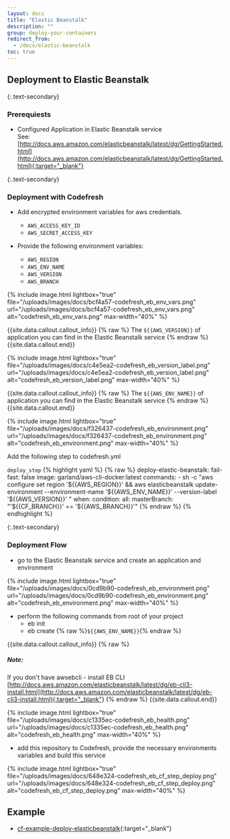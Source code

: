 ```yaml
---
layout: docs
title: "Elastic Beanstalk"
description: ""
group: deploy-your-containers
redirect_from:
  - /docs/elastic-beanstalk
toc: true
---
```


## Deployment to Elastic Beanstalk

{:.text-secondary}
### Prerequiests

- Configured Application in Elastic Beanstalk service <br>
  See: [http://docs.aws.amazon.com/elasticbeanstalk/latest/dg/GettingStarted.html](http://docs.aws.amazon.com/elasticbeanstalk/latest/dg/GettingStarted.html){:target="_blank"}

{:.text-secondary}
### Deployment with Codefresh
- Add encrypted environment variables for aws credentials.
     * `AWS_ACCESS_KEY_ID`
     * `AWS_SECRET_ACCESS_KEY`
     
- Provide the following environment variables:
    * `AWS_REGION`
    * `AWS_ENV_NAME`
    * `AWS_VERSION`
    * `AWS_BRANCH`
    
{% include 
image.html 
lightbox="true" 
file="/uploads/images/docs/bcf4a57-codefresh_eb_env_vars.png" 
url="/uploads/images/docs/bcf4a57-codefresh_eb_env_vars.png"
alt="codefresh_eb_env_vars.png" 
max-width="40%"
%}

{{site.data.callout.callout_info}}
{% raw %}
The ``${{AWS_VERSION}}`` of application you can find in the Elastic Beanstalk service
{% endraw %}
{{site.data.callout.end}}

{% include 
image.html 
lightbox="true" 
file="/uploads/images/docs/c4e5ea2-codefresh_eb_version_label.png" 
url="/uploads/images/docs/c4e5ea2-codefresh_eb_version_label.png"
alt="codefresh_eb_version_label.png" 
max-width="40%"
%}

{{site.data.callout.callout_info}}
{% raw %}
The ``${{AWS_ENV_NAME}}`` of application you can find in the Elastic Beanstalk service
{% endraw %}
{{site.data.callout.end}}

{% include 
image.html 
lightbox="true" 
file="/uploads/images/docs/f326437-codefresh_eb_environment.png" 
url="/uploads/images/docs/f326437-codefresh_eb_environment.png"
alt="codefresh_eb_environment.png" 
max-width="40%"
%}

Add the following step to codefresh.yml

  `deploy_step`
{% highlight yaml %}
{% raw %}
deploy-elastic-beanstalk:
    fail-fast: false
    image: garland/aws-cli-docker:latest
    commands:
     - sh -c  "aws configure set region '${{AWS_REGION}}' && aws elasticbeanstalk update-environment --environment-name '${{AWS_ENV_NAME}}' --version-label '${{AWS_VERSION}}' "
    when:
      condition:
        all:
          masterBranch: "'${{CF_BRANCH}}' == '${{AWS_BRANCH}}'"
{% endraw %}
{% endhighlight %}

{:.text-secondary}
### Deployment Flow
- go to the Elastic Beanstalk service and create an application and environment


{% include 
image.html 
lightbox="true" 
file="/uploads/images/docs/0cd9b90-codefresh_eb_environment.png" 
url="/uploads/images/docs/0cd9b90-codefresh_eb_environment.png"
alt="codefresh_eb_environment.png" 
max-width="40%"
%}

- perform the following commands from root of your project
    * eb init
    * eb create {% raw %}`${{AWS_ENV_NAME}}`{% endraw %}

{{site.data.callout.callout_info}}
{% raw %}
##### Note:

If you don't have awsebcli - install EB CLI [http://docs.aws.amazon.com/elasticbeanstalk/latest/dg/eb-cli3-install.html](http://docs.aws.amazon.com/elasticbeanstalk/latest/dg/eb-cli3-install.html){:target="_blank"}
{% endraw %}
{{site.data.callout.end}}

{% include 
image.html 
lightbox="true" 
file="/uploads/images/docs/c1335ec-codefresh_eb_health.png" 
url="/uploads/images/docs/c1335ec-codefresh_eb_health.png"
alt="codefresh_eb_health.png" 
max-width="40%"
%}

- add this repository to Codefresh, provide the necessary environments variables and build this service

{% include 
image.html 
lightbox="true" 
file="/uploads/images/docs/648e324-codefresh_eb_cf_step_deploy.png" 
url="/uploads/images/docs/648e324-codefresh_eb_cf_step_deploy.png"
alt="codefresh_eb_cf_step_deploy.png" 
max-width="40%"
%}

## Example

* [cf-example-deploy-elasticbeanstalk](https://github.com/codefreshdemo/cf-example-deploy-elasticbeanstalk){:target="_blank"}

